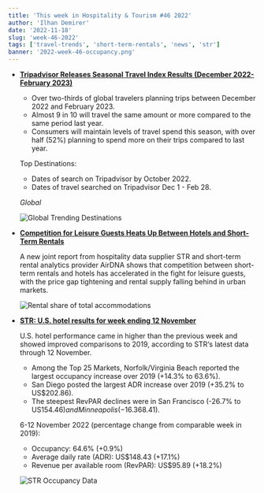 ```yaml
---
title: 'This week in Hospitality & Tourism #46 2022'
author: 'Ilhan Demirer'
date: '2022-11-18'
slug: 'week-46-2022'
tags: ['travel-trends', 'short-term-rentals', 'news', 'str']
banner: '2022-week-46-occupancy.png'
---
```


- **[Tripadvisor Releases Seasonal Travel Index Results (December 2022- February 2023)](https://www.hospitalitynet.org/news/4113501.html)**

  - Over two-thirds of global travelers planning trips between December 2022 and February 2023.
  - Almost 9 in 10 will travel the same amount or more compared to the same period last year.
  - Consumers will maintain levels of travel spend this season, with over half (52%) planning to spend more on their trips compared to last year.

  Top Destinations:

  - Dates of search on Tripadvisor by October 2022.
  - Dates of travel searched on Tripadvisor Dec 1 - Feb 28.

  _Global_

  ![Global Trending Destinations](/images/blogimages/2022-week-46-global-destionations.jpg)

- **[Competition for Leisure Guests Heats Up Between Hotels and Short-Term Rentals](https://www.hospitalitynet.org/news/4113489.html)**

  A new joint report from hospitality data supplier STR and short-term rental analytics provider AirDNA shows that competition between short-term rentals and hotels has accelerated in the fight for leisure guests, with the price gap tightening and rental supply falling behind in urban markets.

  ![Rental share of total accommodations](/images/blogimages/2022-week-46-rental-share.webp)

- **[STR: U.S. hotel results for week ending 12 November](https://str.com/press-release/str-us-hotel-results-week-ending-12-november)**

  U.S. hotel performance came in higher than the previous week and showed improved comparisons to 2019, according to STR‘s latest data through 12 November.

  - Among the Top 25 Markets, Norfolk/Virginia Beach reported the largest occupancy increase over 2019 (+14.3% to 63.6%).
  - San Diego posted the largest ADR increase over 2019 (+35.2% to US$202.86).
  - The steepest RevPAR declines were in San Francisco (-26.7% to US$154.46) and Minneapolis (-16.3% to US$68.41).

  6-12 November 2022 (percentage change from comparable week in 2019):

  - Occupancy: 64.6% (+0.9%)
  - Average daily rate (ADR): US$148.43 (+17.1%)
  - Revenue per available room (RevPAR): US$95.89 (+18.2%)

  ![STR Occupancy Data](/images/blogimages/2022-week-46-occupancy.png)
